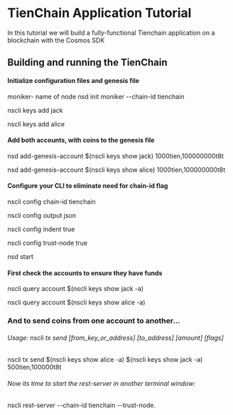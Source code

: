 # TienChain Application Tutorial

In this tutorial we will build a fully-functional Tienchain application on a blockchain with the Cosmos SDK



## Building and running the TienChain


#### Initialize configuration files and genesis file

moniker- name of node
nsd init moniker --chain-id tienchain

nscli keys add jack

nscli keys add alice

#### Add both accounts, with coins to the genesis file

nsd add-genesis-account $(nscli keys show jack) 1000tien,100000000t8t

nsd add-genesis-account $(nscli keys show alice) 1000tien,100000000t8t

#### Configure your CLI to eliminate need for chain-id flag

nscli config chain-id tienchain

nscli config output json

nscli config indent true

nscli config trust-node true

nsd start

#### First check the accounts to ensure they have funds

nscli query account $(nscli keys show jack -a)

nscli query account $(nscli keys show alice -a)

### And to send coins from one account to another...

###### Usage: nscli tx send [from_key_or_address] [to_address] [amount] [flags]
nscli tx send $(nscli keys show alice -a) $(nscli keys show jack -a) 500tien,100000t8t

###### Now its time to start the rest-server in another terminal window:

nscli rest-server --chain-id tienchain --trust-node.

